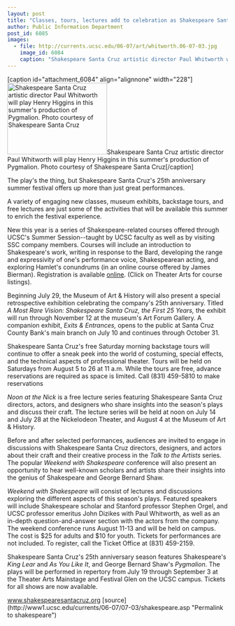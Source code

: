 ```yaml
---
layout: post
title: "Classes, tours, lectures add to celebration as Shakespeare Santa Cruz marks 25 years"
author: Public Information Department
post_id: 6085
images:
  - file: http://currents.ucsc.edu/06-07/art/whitworth.06-07-03.jpg
    image_id: 6084
    caption: "Shakespeare Santa Cruz artistic director Paul Whitworth will play Henry Higgins in this summer's production of Pygmalion. Photo courtesy of Shakespeare Santa Cruz"
---
```


[caption id="attachment_6084" align="alignnone" width="228"]<a href="http://localhost/mysite/wp-content/uploads/2006/07/whitworth.06-07-03.jpg"><img class="size-full wp-image-6084" src="http://localhost/mysite/wp-content/uploads/2006/07/whitworth.06-07-03.jpg" alt="Shakespeare Santa Cruz artistic director Paul Whitworth will play Henry Higgins in this summer's production of Pygmalion. Photo courtesy of Shakespeare Santa Cruz" width="228" height="163" /></a>Shakespeare Santa Cruz artistic director Paul Whitworth will play Henry Higgins in this summer's production of Pygmalion. Photo courtesy of Shakespeare Santa Cruz[/caption]
<a name="content" id="content"></a>
<p>
  The play's the thing, but Shakespeare Santa Cruz's 25th anniversary summer festival offers up more than just great performances.
</p>
<p>
  A variety of engaging new classes, museum exhibits, backstage tours, and free lectures are just some of the activities that will be available this summer to enrich the festival experience.
</p>
<p>
  New this year is a series of Shakespeare-related courses offered through UCSC's Summer Session--taught by UCSC faculty as well as by visiting SSC company members. Courses will include an introduction to Shakespeare's work, writing in response to the Bard, developing the range and expressivity of one's performance voice, Shakespearean acting, and exploring Hamlet's conundrums (in an online course offered by James Bierman). Registration is available <a href="http://summer.ucsc.edu/courselist.html">online</a>. (Click on Theater Arts for course listings).
</p>
<p>
  Beginning July 29, the Museum of Art &amp; History will also present a special retrospective exhibition celebrating the company's 25th anniversary. Titled <i>A Most Rare Vision: Shakespeare Santa Cruz, the First 25 Years,</i> the exhibit will run through November 12 at the museum's Art Forum Gallery. A companion exhibit, <i>Exits &amp; Entrances,</i> opens to the public at Santa Cruz County Bank's main branch on July 10 and continues through October 31.
</p>
<p>
  Shakespeare Santa Cruz's free Saturday morning backstage tours will continue to offer a sneak peek into the world of costuming, special effects, and the technical aspects of professional theater. Tours will be held on Saturdays from August 5 to 26 at 11 a.m. While the tours are free, advance reservations are required as space is limited. Call (831) 459-5810 to make reservations
</p>
<p>
  <i>Noon at the Nick</i> is a free lecture series featuring Shakespeare Santa Cruz directors, actors, and designers who share insights into the season's plays and discuss their craft. The lecture series will be held at noon on July 14 and July 28 at the Nickelodeon Theater, and August 4 at the Museum of Art &amp; History.
</p>
<p>
  Before and after selected performances, audiences are invited to engage in discussions with Shakespeare Santa Cruz directors, designers, and actors about their craft and their creative process in the <i>Talk to the Artists</i> series. The popular <i>Weekend with Shakespeare</i> conference will also present an opportunity to hear well-known scholars and artists share their insights into the genius of Shakespeare and George Bernard Shaw.
</p>
<p>
  <i>Weekend with Shakespeare</i> will consist of lectures and discussions exploring the different aspects of this season's plays. Featured speakers will include Shakespeare scholar and Stanford professor Stephen Orgel, and UCSC professor emeritus John Dizikes with Paul Whitworth, as well as an in-depth question-and-answer section with the actors from the company. The weekend conference runs August 11-13 and will be held on campus. The cost is $25 for adults and $10 for youth. Tickets for performances are not included. To register, call the Ticket Office at (831) 459-2159.
</p>
<p>
  Shakespeare Santa Cruz's 25th anniversary season features Shakespeare's <i>King Lear</i> and <i>As You Like It</i>, and George Bernard Shaw's <i>Pygmalion</i>. The plays will be performed in repertory from July 19 through September 3 at the Theater Arts Mainstage and Festival Glen on the UCSC campus. Tickets for all shows are now available.
</p><a href="http://www.shakespearesantacruz.org">www.shakespearesantacruz.org</a>
[source](http://www1.ucsc.edu/currents/06-07/07-03/shakespeare.asp "Permalink to shakespeare")
